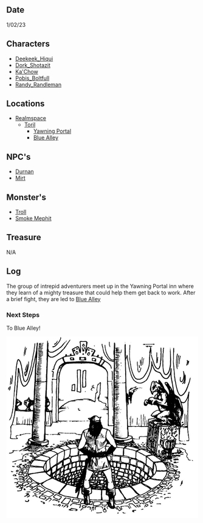 ## Date
1/02/23

## Characters
- [Deekeek_Hiqui](../02_Player_Characters/Deekeek_Hiqui.md)
- [Dork_Shotazit](../02_Player_Characters/Dork_Shotazit.md)
- [Ka'Chow](../02_Player_Characters/Ka'Chow.md)
- [Pobis_Boltfull](../02_Player_Characters/Pobis_Boltfull.md)
- [Randy_Randleman](../02_Player_Characters/Randy_Randleman.md)

## Locations
- [Realmspace](../03_The_Universe/Realmspace/Index.md)
	- [Toril](Toril)
		- [Yawning Portal](../03_The_Universe/Realmspace/Toril/Waterdeep/Yawning%20Portal.md)
		- [Blue Alley](../03_The_Universe/Realmspace/Toril/Waterdeep/Blue%20Alley.md)

## NPC's
- [Durnan](../01_NPCiary/Yawning%20Portal/Durnan.md)
- [Mirt](../01_NPCiary/Yawning%20Portal/Mirt.md)

## Monster's 
- [Troll](../00_Beastiary/Minor/Troll.md)
- [Smoke Mephit](../00_Beastiary/Minor/Smoke%20Mephit.md)

## Treasure
N/A

## Log
The group of intrepid adventurers meet up in the Yawning Portal inn where they learn of a mighty treasure that could help them get back to work. After a brief fight, they are led to [Blue Alley](../03_The_Universe/Realmspace/Toril/Waterdeep/Blue%20Alley.md)

### Next Steps
To Blue Alley!

![l1](attachments/l1.png)